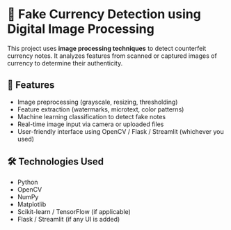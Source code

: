 # 🧾 Fake Currency Detection using Digital Image Processing

This project uses **image processing techniques** to detect counterfeit currency notes. It analyzes features from scanned or captured images of currency to determine their authenticity.

## 📌 Features

- Image preprocessing (grayscale, resizing, thresholding)
- Feature extraction (watermarks, microtext, color patterns)
- Machine learning classification to detect fake notes
- Real-time image input via camera or uploaded files
- User-friendly interface using OpenCV / Flask / Streamlit (whichever you used)

## 🛠️ Technologies Used

- Python
- OpenCV
- NumPy
- Matplotlib
- Scikit-learn / TensorFlow (if applicable)
- Flask / Streamlit (if any UI is added)



